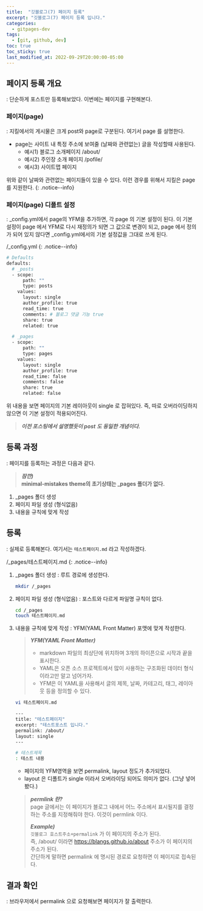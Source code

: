 ```yaml
---
title:  "깃블로그(7) 페이지 등록"
excerpt: "깃블로그(7) 페이지 등록 입니다."
categories:
  - gitpages-dev
tags:
  - [git, github, dev]
toc: true
toc_sticky: true
last_modified_at: 2022-09-29T20:00:00-05:00
---
```


## 페이지 등록 개요
: 단순하게 포스트만 등록해보았다. 이번에는 페이지를 구현해본다.

### 페이지(page)
: 지킬에서의 게시물은 크게 post와 page로 구분된다. 여기서 page 를 설명한다.

- page는 사이트 내 특정 주소에 보여줄 (날짜와 관련없는) 글을 작성할때 사용된다.
  - 예시1) 블로그 소개페이지 /about/ 
  - 예시2) 주인장 소개 페이지 /pofile/ 
  - 예시3) 사이트맵 페이지

위와 같이 날짜와 관련없는 페이지들이 있을 수 있다. 
이런 경우를 위해서 지킬은 page를 지원한다.
{: .notice--info}

### 페이지(page) 디폴트 설정
:  _config.yml에서 page의 YFM을 추가하면, 각 page 의 기본 설정이 된다. 이 기본 설정이 page 에서 YFM로 다시 재정의가 되면 그 값으로 변경이 되고, page 에서 정의가 되어 있지 않다면 _config.yml에서의 기본 설정값을 그대로 쓰게 된다.

/_config.yml
{: .notice--info}

```bash
# Defaults
defaults:
  # _posts
  - scope:
      path: ""
      type: posts
    values:
      layout: single
      author_profile: true
      read_time: true
      comments: # 블로그 댓글 기능 true
      share: true
      related: true

  # _pages
  - scope:
      path: ""
      type: pages
    values:
      layout: single
      author_profile: true
      read_time: false
      comments: false
      share: true
      related: false

```

위 내용을 보면 페이지의 기본 레이아웃이 single 로 잡혀있다. 즉, 따로 오버라이딩하지 않으면 이 기본 설정이 적용되어진다.

> ***이전 포스팅에서 설명했듯이 post 도 동일한 개념이다.***


## 등록 과정
: 페이지를 등록하는 과정은 다음과 같다.

> ***잠깐)***  
> **minimal-mistakes theme의 초기상태는 _pages 폴더가 없다.**

1. _pages 폴더 생성
2. 페이지 파일 생성 (형식없음)
3. 내용을 규칙에 맞게 작성


## 등록
: 실제로 등록해본다. 여기서는 `테스트페이지.md` 라고 작성하겠다.

/_pages/테스트페이지.md
{: .notice--info}

1. _pages 폴더 생성
: 루트 경로에 생성한다. 

    ```bash
    mkdir /_pages

    ```

2. 페이지 파일 생성 (형식없음)
: 포스트와 다르게 파일명 규칙이 없다.

    ```bash
    cd /_pages
    touch 테스트페이지.md

    ```

3. 내용을 규칙에 맞게 작성
: YFM(YAML Front Matter) 포맷에 맞게 작성한다.

    >***YFM(YAML Front Matter)***  
    > - markdown 파일의 최상단에 위치하며 3개의 하이픈으로 시작과 끝을 표시한다.  
    > - YAML은 오픈 소스 프로젝트에서 많이 사용하는 구조화된 데이터 형식이라고만 알고 넘어가자.  
    > - YFM은 이 YAML을 사용해서 글의 제목, 날짜, 카테고리, 태그, 레이아웃 등을 정의할 수 있다.  

    ```bash
    vi 테스트페이지.md

    ---
    title: "테스트페이지"
    excerpt: "테스트포스트 입니다."
    permalink: /about/
    layout: single
    ---

    # 테스트제목
    : 테스트 내용

    ```

    - 페이지의 YFM영역을 보면 permalink, layout 정도가 추가되었다.
    - layout 은 디폴트가 single 이라서 오버라이딩 되어도 의미가 없다. (그냥 넣어봤다.)
    
    > ***permlink 란?***  
    > page 글에서는 이 페이지가 블로그 내에서 어느 주소에서 표시될지를 결정하는 주소를 지정해줘야 한다. 이것이 permlink 이다.
    >
    > ***Example)***  
    > `깃블로그 호스트주소+permalink` 가 이 페이지의 주소가 된다.  
    > 즉, /about/ 이라면 https://blangs.github.io/about 주소가 이 페이지의 주소가 된다.  
    > 간단하게 말하면 permalink 에 명시된 경로로 요청하면 이 페이지로 접속된다.


## 결과 확인
: 브라우저에서 permalink 으로 요청해보면 페이지가 잘 출력한다.

